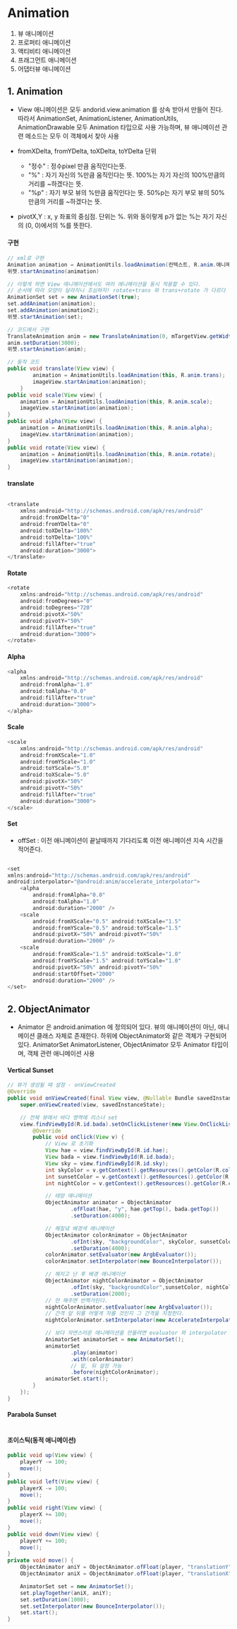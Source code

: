 # Animation
  1. 뷰 애니메이션
  2. 프로퍼티 애니메이션
  3. 액티비티 애니메이션
  4. 프래그먼트 애니메이션
  5. 어댑터뷰 애니메이션

## 1. Animation

  - View 애니메이션은 모두 andorid.view.animation 를 상속 받아서 만들어 진다. 따라서 AnimationSet, AnimationListener, AnimationUtils, AnimationDrawable
모두 Animation 타입으로 사용 가능하며, 뷰 애니메이션 관련 메소드는 모두 이 객체에서 찾아 사용

  - fromXDelta, fromYDelta, toXDelta, toYDelta 단위
    - "정수" : 정수pixel 만큼 움직인다는뜻.
    - "%" : 자기 자신의 %만큼 움직인다는 뜻. 100%는 자기 자신의 100%만큼의 거리를 ~하겠다는 뜻.
    - "%p" : 자기 부모 뷰의 %만큼 움직인다는 뜻. 50%p는 자기 부모 뷰의 50%만큼의 거리를 ~하겠다는 뜻.

  - pivotX,Y : x, y 좌표의 중심점. 단위는 %. 위와 동이랗게 p가 없는 %는 자기 자신의 (0, 0)에서의 %를 뜻한다.

#### 구현

```java
// xml로 구현
Animation animation = AnimationUtils.loadAnimation(컨텍스트, R.anim.애니메이션)
위젯.startAnimatino(animation)

// 이렇게 하면 View 애니메이션에서도 여러 애니메이션을 동시 적용할 수 있다.
// 순서에 따라 모양이 달라지니 조심하자! rotate+trans 와 trans+rotate 가 다르다
AnimationSet set = new AnimationSet(true);
set.addAnimation(animation);
set.addAnimation(animation2);
위젯.startAnimation(set);
```

```java
// 코드에서 구현
TranslateAnimation anim = new TranslateAnimation(0, mTargetView.getWidth(), 0, mTargetView.getHeight());
anim.setDuration(3000);
위젯.startAnimation(anim);
```

```java
// 동작 코드
public void translate(View view) {
        animation = AnimationUtils.loadAnimation(this, R.anim.trans);
        imageView.startAnimation(animation);
    }
public void scale(View view) {
    animation = AnimationUtils.loadAnimation(this, R.anim.scale);
    imageView.startAnimation(animation);
}
public void alpha(View view) {
    animation = AnimationUtils.loadAnimation(this, R.anim.alpha);
    imageView.startAnimation(animation);
}
public void rotate(View view) {
    animation = AnimationUtils.loadAnimation(this, R.anim.rotate);
    imageView.startAnimation(animation);
}
```

#### translate

```java

<translate
    xmlns:android="http://schemas.android.com/apk/res/android"
    android:fromXDelta="0"
    android:fromYDelta="0"
    android:toXDelta="100%"
    android:toYDelta="100%"
    android:fillAfter="true"
    android:duration="3000">
</translate>
```

#### Rotate

```java
<rotate
    xmlns:android="http://schemas.android.com/apk/res/android"
    android:fromDegrees="0"
    android:toDegrees="720"
    android:pivotX="50%"
    android:pivotY="50%"
    android:fillAfter="true"
    android:duration="3000">
</rotate>
```

#### Alpha

```java
<alpha
    xmlns:android="http://schemas.android.com/apk/res/android"
    android:fromAlpha="1.0"
    android:toAlpha="0.0"
    android:fillAfter="true"
    android:duration="3000">
</alpha>
```

#### Scale

```java
<scale
    xmlns:android="http://schemas.android.com/apk/res/android"
    android:fromXScale="1.0"
    android:fromYScale="1.0"
    android:toYScale="5.0"
    android:toXScale="5.0"
    android:pivotX="50%"
    android:pivotY="50%"
    android:fillAfter="true"
    android:duration="3000">
</scale>
```

#### Set

- offSet : 이전 애니메이션이 끝날때까지 기다리도록 이전 애니메이션 지속 시간을 적어준다.

```java

<set 
xmlns:android="http://schemas.android.com/apk/res/android" 
android:interpolator="@android:anim/accelerate_interpolator">
    <alpha
        android:fromAlpha="0.0"
        android:toAlpha="1.0"
        android:duration="2000" />
    <scale
        android:fromXScale="0.5" android:toXScale="1.5"
        android:fromYScale="0.5" android:toYScale="1.5"
        android:pivotX="50%" android:pivotY="50%"
        android:duration="2000" />
    <scale 
        android:fromXScale="1.5" android:toXScale="1.0"
        android:fromYScale="1.5" android:toYScale="1.0"
        android:pivotX="50%" android:pivotY="50%"
        android:startOffset="2000"
        android:duration="2000" />
</set>
```



## 2. ObjectAnimator

  - Animator 은 android.animation 에 정의되어 있다. 뷰의 애니메이션이 아닌, 애니메이션 클래스 자체로 존재한다. 하위에 ObjectAnimator와 같은 객체가 구현되어 있다. AnimatorSet
AnimatorListener, ObjectAnimator 모두 Animator 타입이며, 객체 관련 애니메이션 사용

#### Vertical Sunset

```java
// 뷰가 생성될 때 설정 - onViewCreated
@Override
public void onViewCreated(final View view, @Nullable Bundle savedInstanceState) {
    super.onViewCreated(view, savedInstanceState);

    // 전체 뷰에서 바다 영역에 리스너 set
    view.findViewById(R.id.bada).setOnClickListener(new View.OnClickListener() {
        @Override
        public void onClick(View v) {
            // View 로 초기화
            View hae = view.findViewById(R.id.hae);
            View bada = view.findViewById(R.id.bada);
            View sky = view.findViewById(R.id.sky);
            int skyColor = v.getContext().getResources().getColor(R.color.blue_sky);
            int sunsetColor = v.getContext().getResources().getColor(R.color.sunset_sky);
            int nightColor = v.getContext().getResources().getColor(R.color.night_sky);

            // 태양 애니메이션
            ObjectAnimator animator = ObjectAnimator
                    .ofFloat(hae, "y", hae.getTop(), bada.getTop())
                    .setDuration(4000);

            // 해질녘 배경색 애니메이션
            ObjectAnimator colorAnimator = ObjectAnimator
                    .ofInt(sky, "backgroundColor", skyColor, sunsetColor)
                    .setDuration(4000);
            colorAnimator.setEvaluator(new ArgbEvaluator());
            colorAnimator.setInterpolator(new BounceInterpolator());    // 가속화

            // 해지고 난 후 배경 애니메이션
            ObjectAnimator nightColorAnimator = ObjectAnimator
                    .ofInt(sky, "backgroundColor",sunsetColor, nightColor)
                    .setDuration(2000);
            // 안 해주면 반짝거린다.
            nightColorAnimator.setEvaluator(new ArgbEvaluator());
            // 간격 앞 뒤를 어떻게 자를 것인지 그 간격을 지정한다.
            nightColorAnimator.setInterpolator(new AccelerateInterpolator());

            // 보다 자연스러운 애니메이션을 만들려면 evaluator 와 interpolator 를 사용하면 됨.
            AnimatorSet animatorSet = new AnimatorSet();
            animatorSet
                    .play(animator)
                    .with(colorAnimator)
                    // 앞, 뒤 설정 가능
                    .before(nightColorAnimator);
            animatorSet.start();
        }
    });
}
```
#### Parabola Sunset

```java

```

#### 조이스틱(동적 애니메이션)

```java
public void up(View view) {
    playerY -= 100;
    move();
}
public void left(View view) {
    playerX -= 100;
    move();
}
public void right(View view) {
    playerX += 100;
    move();
}
public void down(View view) {
    playerY += 100;
    move();
}
private void move() {
    ObjectAnimator aniY = ObjectAnimator.ofFloat(player, "translationY", playerY);
    ObjectAnimator aniX = ObjectAnimator.ofFloat(player, "translationX", playerX);

    AnimatorSet set = new AnimatorSet();
    set.playTogether(aniX, aniY);
    set.setDuration(1000);
    set.setInterpolator(new BounceInterpolator());
    set.start();
}
```

